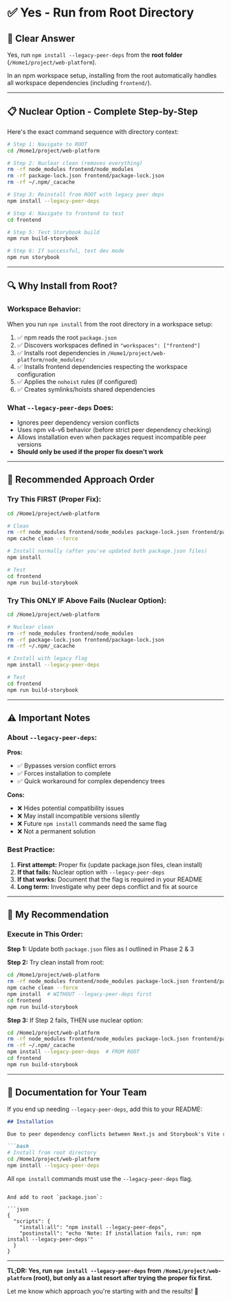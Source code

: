# ✅ Yes - Run from Root Directory

## 🎯 **Clear Answer**

Yes, run `npm install --legacy-peer-deps` from the **root folder** (`/Home1/project/web-platform`).

In an npm workspace setup, installing from the root automatically handles all workspace dependencies (including `frontend/`).

---

## 📋 **Nuclear Option - Complete Step-by-Step**

Here's the exact command sequence with directory context:

```bash
# Step 1: Navigate to ROOT
cd /Home1/project/web-platform

# Step 2: Nuclear clean (removes everything)
rm -rf node_modules frontend/node_modules
rm -rf package-lock.json frontend/package-lock.json
rm -rf ~/.npm/_cacache

# Step 3: Reinstall from ROOT with legacy peer deps
npm install --legacy-peer-deps

# Step 4: Navigate to frontend to test
cd frontend

# Step 5: Test Storybook build
npm run build-storybook

# Step 6: If successful, test dev mode
npm run storybook
```

---

## 🔍 **Why Install from Root?**

### **Workspace Behavior:**
When you run `npm install` from the root directory in a workspace setup:

1. ✅ npm reads the root `package.json`
2. ✅ Discovers workspaces defined in `"workspaces": ["frontend"]`
3. ✅ Installs root dependencies in `/Home1/project/web-platform/node_modules/`
4. ✅ Installs frontend dependencies respecting the workspace configuration
5. ✅ Applies the `nohoist` rules (if configured)
6. ✅ Creates symlinks/hoists shared dependencies

### **What `--legacy-peer-deps` Does:**
- Ignores peer dependency version conflicts
- Uses npm v4-v6 behavior (before strict peer dependency checking)
- Allows installation even when packages request incompatible peer versions
- **Should only be used if the proper fix doesn't work**

---

## 🎯 **Recommended Approach Order**

### **Try This FIRST (Proper Fix):**

```bash
cd /Home1/project/web-platform

# Clean
rm -rf node_modules frontend/node_modules package-lock.json frontend/package-lock.json
npm cache clean --force

# Install normally (after you've updated both package.json files)
npm install

# Test
cd frontend
npm run build-storybook
```

### **Try This ONLY IF Above Fails (Nuclear Option):**

```bash
cd /Home1/project/web-platform

# Nuclear clean
rm -rf node_modules frontend/node_modules
rm -rf package-lock.json frontend/package-lock.json
rm -rf ~/.npm/_cacache

# Install with legacy flag
npm install --legacy-peer-deps

# Test
cd frontend
npm run build-storybook
```

---

## ⚠️ **Important Notes**

### **About `--legacy-peer-deps`:**

**Pros:**
- ✅ Bypasses version conflict errors
- ✅ Forces installation to complete
- ✅ Quick workaround for complex dependency trees

**Cons:**
- ❌ Hides potential compatibility issues
- ❌ May install incompatible versions silently
- ❌ Future `npm install` commands need the same flag
- ❌ Not a permanent solution

### **Best Practice:**

1. **First attempt:** Proper fix (update package.json files, clean install)
2. **If that fails:** Nuclear option with `--legacy-peer-deps`
3. **If that works:** Document that the flag is required in your README
4. **Long term:** Investigate why peer deps conflict and fix at source

---

## 🚀 **My Recommendation**

### **Execute in This Order:**

**Step 1:** Update both `package.json` files as I outlined in Phase 2 & 3

**Step 2:** Try clean install from root:
```bash
cd /Home1/project/web-platform
rm -rf node_modules frontend/node_modules package-lock.json frontend/package-lock.json
npm cache clean --force
npm install  # WITHOUT --legacy-peer-deps first
cd frontend
npm run build-storybook
```

**Step 3:** If Step 2 fails, THEN use nuclear option:
```bash
cd /Home1/project/web-platform
rm -rf node_modules frontend/node_modules package-lock.json frontend/package-lock.json
rm -rf ~/.npm/_cacache
npm install --legacy-peer-deps  # FROM ROOT
cd frontend
npm run build-storybook
```

---

## 📝 **Documentation for Your Team**

If you end up needing `--legacy-peer-deps`, add this to your README:

```markdown
## Installation

Due to peer dependency conflicts between Next.js and Storybook's Vite requirements:

```bash
# Install from root directory
cd /Home1/project/web-platform
npm install --legacy-peer-deps
```

All `npm install` commands must use the `--legacy-peer-deps` flag.
```

And add to root `package.json`:

```json
{
  "scripts": {
    "install:all": "npm install --legacy-peer-deps",
    "postinstall": "echo 'Note: If installation fails, run: npm install --legacy-peer-deps'"
  }
}
```

---

**TL;DR: Yes, run `npm install --legacy-peer-deps` from `/Home1/project/web-platform` (root), but only as a last resort after trying the proper fix first.** 

Let me know which approach you're starting with and the results! 🚀
